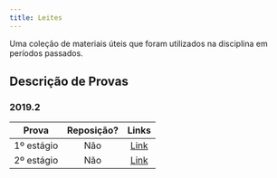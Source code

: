 ```yaml
---
title: Leites
---
```


Uma coleção de materiais úteis que foram utilizados na disciplina em períodos passados.

## Descrição de Provas

### 2019.2
**Prova** | **Reposição?** | **Links**  |
:---: | :---:| :---: |
1º estágio | Não | [Link](20192/provas/estagio1.md) |
2º estágio | Não | [Link](20192/provas/estagio2.md) |
